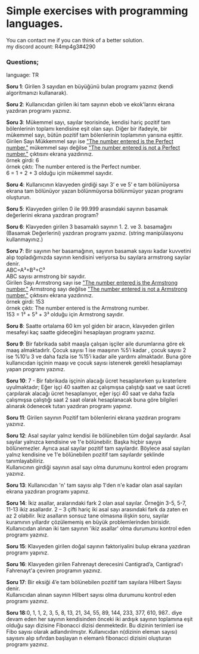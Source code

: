

<b><h1>Simple exercises with programming languages.</h1></b>

You can contact me if you can think of a better solution.<br>
my discord acount: R4mp4g3#4290

<h3>Questions;</h3>
language: TR

<b>Soru 1</b>: Girilen 3 sayıdan en büyüğünü bulan programı yazınız (kendi algoritmanızı kullanarak).

<b>Soru 2</b>: Kullanıcıdan girilen iki tam sayının ebob ve ekok'larını ekrana yazdıran programı yazınız.

<b>Soru 3</b>: Mükemmel sayı, sayılar teorisinde, kendisi hariç pozitif tam bölenlerinin toplamı kendisine eşit olan sayı. Diğer bir ifadeyle, bir mükemmel sayı, bütün pozitif tam bölenlerinin toplamının yarısına eşittir.<br>Girilen Sayı Mükkemmel sayı ise <u>"The number entered is the Perfect number."</u> mükemmel sayı değilse <u>"The number entered is not a Perfect number."</u> çıktısını ekrana yazdırınız.<br>
örnek girdi: 6<br>
örnek çıktı: The number entered is the Perfect number.<br>
6 = 1 + 2 + 3 olduğu için mükemmel sayıdır.<br>

<b>Soru 4</b>: Kullanıcının klavyeden girdiği sayı 3’ e ve 5’ e tam bölünüyorsa ekrana tam bölünüyor yazan bölünmüyorsa bölünmüyor yazan programı oluşturun. <br>

<b>Soru 5</b>: Klavyeden girilen 0 ile 99.999 arasındaki sayının basamak değerlerini ekrana yazdıran program?<br>

<b>Soru 6</b>: Klavyeden girilen 3 basamaklı sayının 1. 2. ve 3. basamağını (Basamak Değerlerini) yazdıran programı yazınız. (string manipülasyonu kullanmayınız.)<br>

<b>Soru 7</b>: Bir sayının her basamağının, sayının basamak sayısı kadar kuvvetini alıp topladığımızda sayının kendisini veriyorsa bu sayılara armstrong sayılar denir.<br>
ABC=A³+B³+C³<br>ABC sayısı armstrong bir sayıdır.<br>
Girilen Sayı Armstrong sayı ise <u>"The number entered is the Armstrong number."</u> Armstrong sayı değilse <u>"The number entered is not a Armstrong number."</u> çıktısını ekrana yazdırınız.<br>
örnek girdi: 153<br>
örnek çıktı: The number entered is the Armstrong number.<br>
153 = 1³ + 5³ + 3³ olduğu için Armstrong sayıdır.<br>


<b>Soru 8</b>: Saatte ortalama 60 km yol giden bir aracın, klavyeden girilen mesafeyi kaç saatte gideceğini hesaplayan programı yazınız.<br>

<b>Soru 9</b>: Bir fabrikada sabit maaşla çalışan işçiler aile durumlarına göre ek maaş almaktadırlr. Çocuk sayısı 1 ise maaşının %5’i kadar , çocuk sayısı 2 ise %10’u 3 ve daha fazla ise %15’i kadar aile yardımı almaktadır. Buna göre kullanıcıdan işçinin maaşı ve çocuk sayısı istenerek gerekli hesaplamayı yapan programı yazınız.<br>

<b>Soru 10</b>: 7 - Bir fabrikada işçinin alacağı ücret hesaplanırken şu kraterlere uyulmaktadır; Eğer işçi 40 saatten az çalışmışsa çalıştığı saat ve saat ücreti çarpılarak alacağı ücret hesaplanıyor, eğer işçi 40 saat ve daha fazla çalışmışsa çalıştığı saat 2 saat olarak hesaplanacak buna göre bilgileri alınarak ödenecek tutarı yazdıran programı yapınız.


<b>Soru 11</b>: Girilen sayının Pozitif tam bölenlerini ekrana yazdıran programı yazınız.<br>

<b>Soru 12</b>: Asal sayılar yalnız kendisi ile bölünebilen tüm doğal sayılardır. Asal sayılar yalnızca kendisine ve 1'e bölünebilir. Başka hiçbir sayıya bölünemezler. Ayrıca asal sayılar pozitif tam sayılardır. Böylece asal sayıları yalnız kendisine ve 1'e bölünebilen pozitif tam sayılardır şeklinde tanımlayabiliriz.<br>Kullanıcının girdiği sayının asal sayı olma durumunu kontrol eden programı yazınız.<br>

<b>Soru 13</b>: Kullanıcıdan 'n' tam sayısı alıp 1'den n'e kadar olan asal sayıları ekrana yazdıran programı yapınız.<br>

<b>Soru 14</b>: İkiz asallar, aralarındaki fark 2 olan asal sayılar. Örneğin 3-5, 5-7, 11-13 ikiz asallardır. 2 – 3 çifti hariç iki asal sayı arasındaki fark da zaten en az 2 olabilir. İkiz asalların sonsuz tane olmasına ilişkin soru, sayılar kuramının yıllardır çözülememiş en büyük problemlerinden birisidir.<br>Kullanıcıdan alınan iki tam sayının 'ikiz asallar' olma durumunu kontrol eden programı yazınız.<br>

<b>Soru 15</b>: Klavyeden girilen doğal sayının faktoriyalini bulup ekrana yazdıran programı yapınız.<br>

<b>Soru 16</b>: Klavyeden girilen Fahrenayt derecesini Cantigrad’a, Cantigrad'ı Fahrenayt'a  çeviren programın yazınız.<br>

<b>Soru 17</b>: Bir eksiği 4’e tam bölünebilen pozitif tam sayılara Hilbert Sayısı denir.<br>Kullanıcıdan alınan sayının Hilbert sayısı olma durumunu kontrol eden programı yazınız.<br>

<b>Soru 18</b>:0, 1, 1, 2, 3, 5, 8, 13, 21, 34, 55, 89, 144, 233, 377, 610, 987.. diye devam eden her sayının kendisinden önceki iki ardışık sayının toplamına eşit olduğu sayı dizisine Fibonacci dizisi denmektedir. Bu dizinin terimleri ise Fibo sayısı olarak adlandırılmıştır. Kullanıcıdan n(dizinin eleman sayısı) sayısını alıp sıfırdan başlayan n elemanlı fibonacci dizisini oluşturan programı yazınız.<br>
















